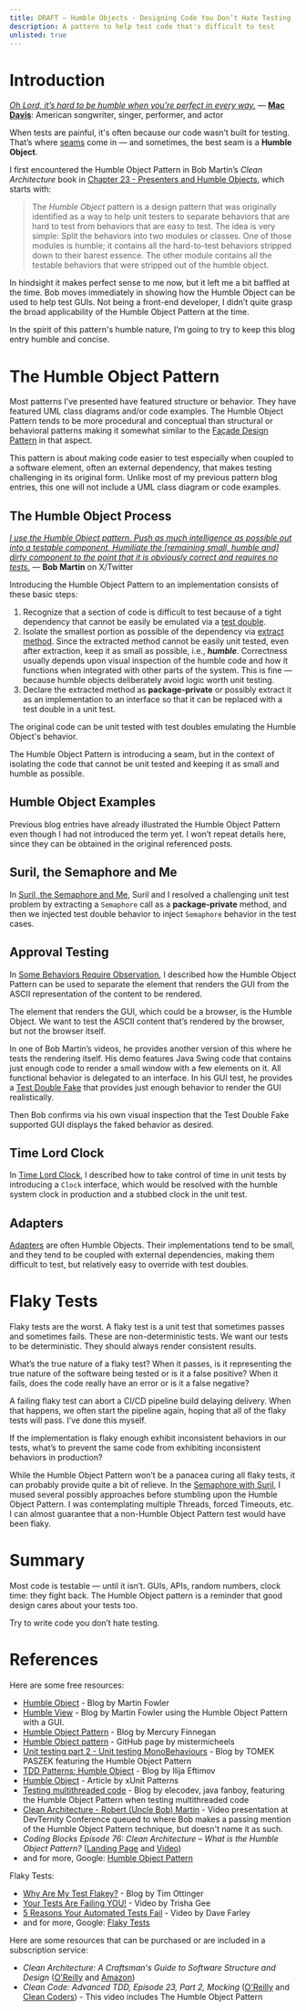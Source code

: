 ```yaml
---
title: DRAFT – Humble Objects - Designing Code You Don’t Hate Testing
description: A pattern to help test code that's difficult to test
unlisted: true
---
```


# Introduction
[_Oh Lord, it’s hard to be humble when you’re perfect in every way._](https://www.youtube.com/watch?v=0WTrMuZOZvM) — [__Mac Davis__](https://en.wikipedia.org/wiki/Mac_Davis): American songwriter, singer, performer, and actor

When tests are painful, it's often because our code wasn’t built for testing. That’s where [seams](https://jhumelsine.github.io/2025/03/24/legacy-code.html#seams) come in — and sometimes, the best seam is a __Humble Object__.

I first encountered the Humble Object Pattern in Bob Martin’s _Clean Architecture_ book in [Chapter 23 - Presenters and Humble Objects](https://learning.oreilly.com/library/view/clean-architecture-a/9780134494272/ch23.xhtml#ch23), which starts with:
>The _Humble Object_ pattern is a design pattern that was originally identified as a way to help unit testers to separate behaviors that are hard to test from behaviors that are easy to test. The idea is very simple: Split the behaviors into two modules or classes. One of those modules is humble; it contains all the hard-to-test behaviors stripped down to their barest essence. The other module contains all the testable behaviors that were stripped out of the humble object.

In hindsight it makes perfect sense to me now, but it left me a bit baffled at the time. Bob moves immediately in showing how the Humble Object can be used to help test GUIs. Not being a front-end developer, I didn’t quite grasp the broad applicability of the Humble Object Pattern at the time.

In the spirit of this pattern's humble nature, I’m going to try to keep this blog entry humble and concise.

# The Humble Object Pattern
Most patterns I’ve presented have featured structure or behavior. They have featured UML class diagrams and/or code examples. The Humble Object Pattern tends to be more procedural and conceptual than structural or behavioral patterns making it somewhat similar to the [Façade Design Pattern](https://jhumelsine.github.io/2023/10/03/facade-design-pattern.html) in that aspect.

This pattern is about making code easier to test especially when coupled to a software element, often an external dependency, that makes testing challenging in its original form. Unlike most of my previous pattern blog entries, this one will not include a UML class diagram or code examples. 

## The Humble Object Process
[_I use the Humble Object pattern. Push as much intelligence as possible out into a testable component. Humiliate the [remaining small, humble and] dirty component to the point that it is obviously correct and requires no tests._]( https://x.com/unclebobmartin/status/1122722265651720198) — __Bob Martin__ on X/Twitter

Introducing the Humble Object Pattern to an implementation consists of these basic steps:
1. Recognize that a section of code is difficult to test because of a tight dependency that cannot be easily be emulated via a [test double](https://jhumelsine.github.io/2024/07/02/test-doubles.html).
2. Isolate the smallest portion as possible of the dependency via [extract method](https://jhumelsine.github.io/2025/03/24/legacy-code.html#legacy-code-lacks-seams). Since the extracted method cannot be easily unit tested, even after extraction, keep it as small as possible, i.e., ___humble___. Correctness usually depends upon visual inspection of the humble code and how it functions when integrated with other parts of the system. This is fine — because humble objects deliberately avoid logic worth unit testing.
3. Declare the extracted method as __package-private__ or possibly extract it as an implementation to an interface so that it can be replaced with a test double in a unit test.

The original code can be unit tested with test doubles emulating the Humble Object's behavior.

The Humble Object Pattern is introducing a seam, but in the context of isolating the code that cannot be unit tested and keeping it as small and humble as possible.

## Humble Object Examples
Previous blog entries have already illustrated the Humble Object Pattern even though I had not introduced the term yet. I won’t repeat details here, since they can be obtained in the original referenced posts.

## Suril, the Semaphore and Me
In [Suril, the Semaphore and Me](https://jhumelsine.github.io/2024/07/08/suril-semaphore.html), Suril and I resolved a challenging unit test problem by extracting a `Semaphore` call as a __package-private__ method, and then we injected test double behavior to inject `Semaphore` behavior in the test cases.

## Approval Testing
In [Some Behaviors Require Observation](https://jhumelsine.github.io/2025/04/02/approval-testing.html#some-behaviors-require-observation), I described how the Humble Object Pattern can be used to separate the element that renders the GUI from the ASCII representation of the content to be rendered.

The element that renders the GUI, which could be a browser, is the Humble Object. We want to test the ASCII content that’s rendered by the browser, but not the browser itself.

In one of Bob Martin’s videos, he provides another version of this where he tests the rendering itself. His demo features Java Swing code that contains just enough code to render a small window with a few elements on it. All functional behavior is delegated to an interface. In his GUI test, he provides a [Test Double Fake](https://jhumelsine.github.io/2024/07/02/test-doubles.html#fake) that provides just enough behavior to render the GUI realistically.

Then Bob confirms via his own visual inspection that the Test Double Fake supported GUI displays the faked behavior as desired.

## Time Lord Clock
In [Time Lord Clock](https://jhumelsine.github.io/2025/04/08/time-lord.html#time-is-an-external-dependency), I described how to take control of time in unit tests by introducing a `Clock` interface, which would be resolved with the humble system clock in production and a stubbed clock in the unit test.

## Adapters
[Adapters](https://jhumelsine.github.io/2023/09/29/adapter-design-pattern.html) are often Humble Objects. Their implementations tend to be small, and they tend to be coupled with external dependencies, making them difficult to test, but relatively easy to override with test doubles.

# Flaky Tests
Flaky tests are the worst. A flaky test is a unit test that sometimes passes and sometimes fails. These are non-deterministic tests. We want our tests to be deterministic. They should always render consistent results.

What’s the true nature of a flaky test? When it passes, is it representing the true nature of the software being tested or is it a false positive? When it fails, does the code really have an error or is it a false negative?

A failing flaky test can abort a CI/CD pipeline build delaying delivery. When that happens, we often start the pipeline again, hoping that all of the flaky tests will pass. I’ve done this myself.

If the implementation is flaky enough exhibit inconsistent behaviors in our tests, what’s to prevent the same code from exhibiting inconsistent behaviors in production?

While the Humble Object Pattern won’t be a panacea curing all flaky tests, it can probably provide quite a bit of relieve. In the [Semaphore with Suril](https://jhumelsine.github.io/2024/07/08/suril-semaphore.html#the-semaphore), I mused several possibly approaches before stumbling upon the Humble Object Pattern. I was contemplating multiple Threads, forced Timeouts, etc. I can almost guarantee that a non-Humble Object Pattern test would have been flaky.

# Summary
Most code is testable — until it isn’t. GUIs, APIs, random numbers, clock time: they fight back. The Humble Object pattern is a reminder that good design cares about your tests too.

Try to write code you don’t hate testing.

# References
Here are some free resources:
* [Humble Object](https://martinfowler.com/bliki/HumbleObject.html) - Blog by Martin Fowler
* [Humble View](https://martinfowler.com/eaaDev/uiArchs.html#HumbleView) - Blog by Martin Fowler using the Humble Object Pattern with a GUI.
* [Humble Object Pattern](https://mercury-leo.github.io/teaching/HumbleObjectPattern/) - Blog by Mercury Finnegan
* [Humble Object pattern](https://github.com/mistermicheels/learning-notes/blob/master/architecture-design/Humble-Object-pattern.md) - GitHub page by mistermicheels
* [Unit testing part 2 - Unit testing MonoBehaviours](https://unity.com/blog/technology/unit-testing-part-2-unit-testing-monobehaviours) - Blog by TOMEK PASZEK featuring the Humble Object Pattern
* [TDD Patterns: Humble Object](https://ieftimov.com/posts/tdd-humble-object/) - Blog by Ilija Eftimov
* [Humble Object](http://xunitpatterns.com/Humble%20Object.html) - Article by xUnit Patterns
* [Testing multithreaded code](https://elecodev.wordpress.com/2015/08/10/testing-multithreaded-code/) - Blog by elecodev, java fanboy, featuring the Humble Object Pattern when testing multithreaded code
* [Clean Architecture - Robert (Uncle Bob) Martin](https://www.youtube.com/watch?v=G08FxxwPjXE&t=2042s) - Video presentation at DevTernity Conference queued to where Bob makes a passing mention of the Humble Object Pattern technique, but doesn't name it as such.
* _Coding Blocks Episode 76: Clean Architecture – What is the Humble Object Pattern?_ ([Landing Page](https://www.codingblocks.net/podcast/clean-architecture-what-is-the-humble-object-pattern/) and [Video](https://www.youtube.com/watch?v=-M0301nxE4Q))
* and for more, Google: [Humble Object Pattern](https://www.google.com/search?q=Humble+Object+Pattern )

Flaky Tests:
* [Why Are My Test Flakey?](https://www.industriallogic.com/blog/why-are-my-tests-flakey/) - Blog by Tim Ottinger
* [Your Tests Are Failing YOU!](https://www.youtube.com/watch?v=bI2HQ2N_gwY) - Video by Trisha Gee
* [5 Reasons Your Automated Tests Fail](https://www.youtube.com/watch?v=vHBzZHE4tJ0) - Video by Dave Farley
* and for more, Google: [Flaky Tests](https://www.google.com/search?q=flaky+tests)
  
Here are some resources that can be purchased or are included in a subscription service:
* _Clean Architecture: A Craftsman's Guide to Software Structure and Design_ ([O'Reilly](https://learning.oreilly.com/library/view/clean-architecture-a/9780134494272/) and [Amazon](https://www.amazon.com/Clean-Architecture-Craftsmans-Software-Structure/dp/0134494164/))
* _Clean Code: Advanced TDD, Episode 23, Part 2, Mocking_ ([O'Reilly](https://learning.oreilly.com/videos/clean-code-fundamentals/9780134661742/9780134661742-code_02_23_02/) and [Clean Coders](https://cleancoders.com/episode/clean-code-episode-23-p2)) - This video includes The Humble Object Pattern
